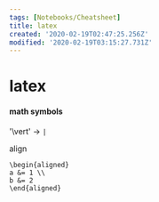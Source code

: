 ```yaml
---
tags: [Notebooks/Cheatsheet]
title: latex
created: '2020-02-19T02:47:25.256Z'
modified: '2020-02-19T03:15:27.731Z'
---
```


# latex

#### math symbols

'\vert' -> `|`


align
```
\begin{aligned}
a &= 1 \\
b &= 2
\end{aligned}
```

